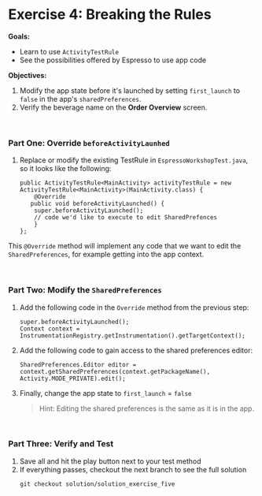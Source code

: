 # Exercise 4: Breaking the Rules
**Goals:** 
* Learn to use `ActivityTestRule`
* See the possibilities offered by Espresso to use app code

**Objectives:**
1. Modify the app state before it's launched by setting `first_launch` to `false` in the app's `sharedPreferences`.
2. Verify the beverage name on the **Order Overview** screen.

<br />

### Part One: Override `beforeActivityLaunhed`
1. Replace or modify the existing TestRule in `EspressoWorkshopTest.java`, so it looks like the following:
    ```
    public ActivityTestRule<MainActivity> activityTestRule = new ActivityTestRule<MainActivity>(MainActivity.class) {
        @Override
	   public void beforeActivityLaunched() {
        super.beforeActivityLaunched();
        // code we'd like to execute to edit SharedPrefences
        }
    };
    ```
This `@Override` method will implement any code that we want to edit the `SharedPreferences`, for example getting into the app context.

<br />

### Part Two: Modify the `SharedPreferences`
1. Add the following code in the `Override` method from the previous step:
    ```
    super.beforeActivityLaunched();
    Context context = InstrumentationRegistry.getInstrumentation().getTargetContext();
    ```
2. Add the following code to gain access to the shared preferences editor:
    ```
    SharedPreferences.Editor editor = context.getSharedPreferences(context.getPackageName(), Activity.MODE_PRIVATE).edit();
    ```
3. Finally, change the app state to `first_launch` = `false`
    
    > Hint: Editing the shared preferences is the same as it is in the app.
    
<br />

### Part Three: Verify and Test
1. Save all and hit the play button next to your test method
2. If everything passes, checkout the next branch to see the full solution
    ```
    git checkout solution/solution_exercise_five
    ```

<br />
